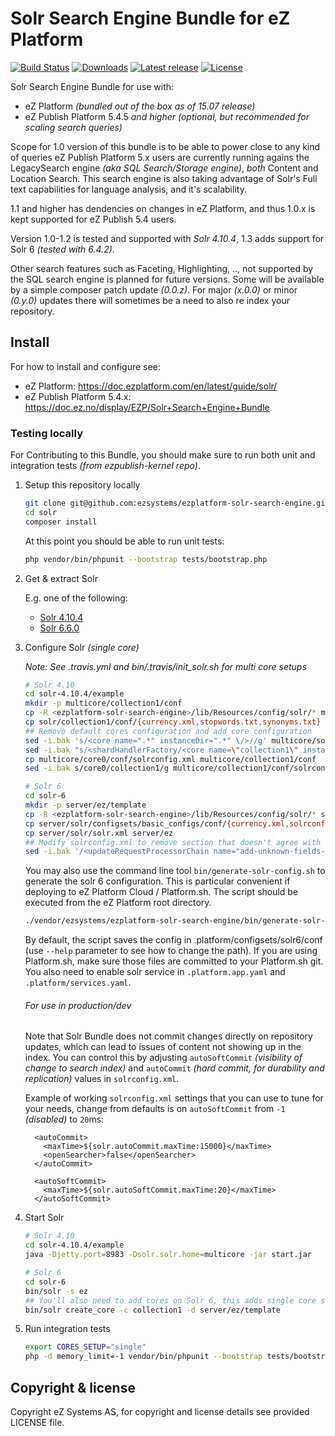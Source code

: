 # Solr Search Engine Bundle for eZ Platform

[![Build Status](https://img.shields.io/travis/ezsystems/ezplatform-solr-search-engine.svg?style=flat-square)](https://travis-ci.org/ezsystems/ezplatform-solr-search-engine)
[![Downloads](https://img.shields.io/packagist/dt/ezsystems/ezplatform-solr-search-engine.svg?style=flat-square)](https://packagist.org/packages/ezsystems/ezplatform-solr-search-engine)
[![Latest release](https://img.shields.io/github/release/ezsystems/ezplatform-solr-search-engine.svg?style=flat-square)](https://github.com/ezsystems/ezplatform-solr-search-engine/releases)
[![License](https://img.shields.io/github/license/ezsystems/ezplatform-solr-search-engine.svg?style=flat-square)](LICENSE)

Solr Search Engine Bundle for use with:
- eZ Platform *(bundled out of the box as of 15.07 release)*
- eZ Publish Platform 5.4.5 *and higher* *(optional, but recommended for scaling search queries)*

Scope for 1.0 version of this bundle is to be able to power close to any kind of queries eZ Publish Platform 5.x users are currently running agains the LegacySearch engine *(aka SQL Search/Storage engine)*, *both* Content and Location Search. This search engine is also taking advantage of Solr's Full text capabilities for language analysis, and it's scalability.

1.1 and higher has dendencies on changes in eZ Platform, and thus 1.0.x is kept supported for eZ Publish 5.4 users.

Version 1.0-1.2 is tested and supported with _Solr 4.10.4_, 1.3 adds support for Solr 6 _(tested with 6.4.2)_.

Other search features such as Faceting, Highlighting, .., not supported by the SQL search engine is planned for future versions. Some will be available by a simple composer patch update *(0.0.z)*. For major *(x.0.0)* or minor *(0.y.0)* updates there will sometimes be a need to also re index your repository.


## Install

For how to install and configure see:
- eZ Platform: https://doc.ezplatform.com/en/latest/guide/solr/
- eZ Publish Platform 5.4.x: https://doc.ez.no/display/EZP/Solr+Search+Engine+Bundle



### Testing locally

For Contributing to this Bundle, you should make sure to run both unit and integration tests *(from ezpublish-kernel repo)*.

1. Setup this repository locally

    ```bash
    git clone git@github.com:ezsystems/ezplatform-solr-search-engine.git solr
    cd solr
    composer install
    ```

    At this point you should be able to run unit tests:
    ```bash
    php vendor/bin/phpunit --bootstrap tests/bootstrap.php
    ```

2. Get & extract Solr

   E.g. one of the following:
   - [Solr 4.10.4](http://archive.apache.org/dist/lucene/solr/4.10.4/solr-4.10.4.tgz)
   - [Solr 6.6.0](http://archive.apache.org/dist/lucene/solr/6.6.0/solr-6.6.0.tgz)

3. Configure Solr *(single core)*

    *Note: See .travis.yml and bin/.travis/init_solr.sh for multi core setups*

    ```bash
    # Solr 4.10
    cd solr-4.10.4/example
    mkdir -p multicore/collection1/conf
    cp -R <ezplatform-solr-search-engine>/lib/Resources/config/solr/* multicore/collection1/conf
    cp solr/collection1/conf/{currency.xml,stopwords.txt,synonyms.txt} multicore/collection1/conf
    ## Remove default cores configuration and add core configuration
    sed -i.bak 's/<core name=".*" instanceDir=".*" \/>//g' multicore/solr.xml
    sed -i.bak "s/<shardHandlerFactory/<core name=\"collection1\" instanceDir=\"collection1\" \/><shardHandlerFactory/g" multicore/solr.xml
    cp multicore/core0/conf/solrconfig.xml multicore/collection1/conf
    sed -i.bak s/core0/collection1/g multicore/collection1/conf/solrconfig.xml

    # Solr 6
    cd solr-6
    mkdir -p server/ez/template
    cp -R <ezplatform-solr-search-engine>/lib/Resources/config/solr/* server/ez/template
    cp server/solr/configsets/basic_configs/conf/{currency.xml,solrconfig.xml,stopwords.txt,synonyms.txt,elevate.xml} server/ez/template
    cp server/solr/solr.xml server/ez
    ## Modify solrconfig.xml to remove section that doesn't agree with our schema
    sed -i.bak '/<updateRequestProcessorChain name="add-unknown-fields-to-the-schema">/,/<\/updateRequestProcessorChain>/d' server/ez/template/solrconfig.xml
    ```
    
    You may also use the command line tool `bin/generate-solr-config.sh` to generate the solr 6 configuration.
    This is particular convenient if deploying to eZ Platform Cloud / Platform.sh.
    The script should be executed from the eZ Platform root directory.

    ```bash
    ./vendor/ezsystems/ezplatform-solr-search-engine/bin/generate-solr-config.sh
    ```

     By default, the script saves the config in .platform/configsets/solr6/conf (use `--help` parameter to see how to change the path).
     If you are using Platform.sh, make sure those files are committed to your Platform.sh git.
     You also need to enable solr service in `.platform.app.yaml` and `.platform/services.yaml`. 

    ###### For use in production/dev
    Note that Solr Bundle does not commit changes directly on repository updates,
    which can lead to issues of content not showing up in the index. You can control this by adjusting `autoSoftCommit` *(visibility
    of change to search index)* and `autoCommit` *(hard commit, for durability and replication)* values in `solrconfig.xml`.
    
    Example of working `solrconfig.xml` settings that you can use to tune for your needs, change from defaults is on `autoSoftCommit` from `-1` *(disabled)* to `20`ms:

         <autoCommit> 
           <maxTime>${solr.autoCommit.maxTime:15000}</maxTime> 
           <openSearcher>false</openSearcher> 
         </autoCommit>

         <autoSoftCommit>
           <maxTime>${solr.autoSoftCommit.maxTime:20}</maxTime> 
         </autoSoftCommit>


4. Start Solr

    ```bash
    # Solr 4.10
    cd solr-4.10.4/example
    java -Djetty.port=8983 -Dsolr.solr.home=multicore -jar start.jar

    # Solr 6
    cd solr-6
    bin/solr -s ez
    ## You'll also need to add cores on Solr 6, this adds single core setup:
    bin/solr create_core -c collection1 -d server/ez/template
    ```

5. Run integration tests

    ```bash
    export CORES_SETUP="single"
    php -d memory_limit=-1 vendor/bin/phpunit --bootstrap tests/bootstrap.php -vc vendor/ezsystems/ezpublish-kernel/phpunit-integration-legacy-solr.xml
    ```

## Copyright & license

Copyright eZ Systems AS, for copyright and license details see provided LICENSE file.
